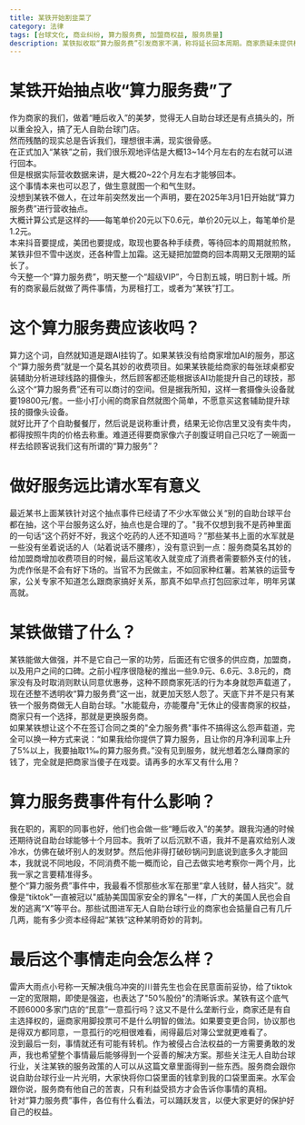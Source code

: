 ```yaml
---
title: 某铁开始割韭菜了
category: 法律
tags: [台球文化, 商业纠纷, 算力服务费, 加盟商权益, 服务质量]
description: 某铁拟收取“算力服务费”引发商家不满，称将延长回本周期。商家质疑未提供相应AI服务却增收此费用的合理性，呼吁服务商应重视商户权益，避免因不当收费失去市场信任。
---
```

# 某铁开始抽点收“算力服务费”了
作为商家的我们，做着“睡后收入”的美梦，觉得无人自助台球还是有点搞头的，所以重金投入，搞了无人自助台球门店。  
然而残酷的现实总是告诉我们，理想很丰满，现实很骨感。  
在正式加入“某铁”之前，我们很乐观地评估是大概13~14个月左右的左右就可以进行回本。  
但是根据实际营收数据来讲，是大概20~22个月左右才能够回本。  
这个事情本来也可以忍了，做生意就图一个和气生财。  
没想到某铁不做人，在过年前突然发出一个声明，要在2025年3月1日开始就“算力服务费”进行营收抽点。  
大概计算公式是这样的——每笔单价20元以下0.6元，单价20元以上，每笔单价是1.2元。  
本来抖音要提成，美团也要提成，取现也要各种手续费，等待回本的周期就煎熬，某铁非但不雪中送炭，还各种雪上加霜。这无疑把加盟商的回本周期又无限期的延长了。  
今天整一个“算力服务费”，明天整一个“超级VIP”，今日割五城，明日割十城。所有的商家最后就做了两件事情，为房租打工，或者为“某铁”打工。  
# 这个算力服务费应该收吗？
算力这个词，自然就知道是跟AI挂钩了。如果某铁没有给商家增加AI的服务，那这个“算力服务费”就是一个莫名其妙的收费项目。如果某铁能给商家的每张球桌都安装辅助分析进球线路的摄像头，然后顾客都还能根据该AI功能提升自己的球技，那么这个“算力服务费”还有可以商讨的空间。但是据我所知，这样一套摄像头设备就要19800元/套。一些小打小闹的商家自然就图个简单，不愿意买这套辅助提升球技的摄像头设备。  
就好比开了个自助餐餐厅，然后说是说称重计费，结果无论你店里又没有卖牛肉，都得按照牛肉的价格去称重。难道还得要商家像六子剖腹证明自己只吃了一碗面一样去给顾客说我们这有所谓的“算力服务”？  
# 做好服务远比请水军有意义
最近某书上面某铁针对这个抽点事件已经请了不少水军做公关“别的自助台球平台都在抽，这个平台服务这么好，抽点也是合理的了。"我不仅想到我不是药神里面的一句话“这个药好不好，我这个吃药的人还不知道吗？”那些某书上面的水军就是一些没有坐着说话的人（站着说话不腰疼），没有意识到一点：服务商莫名其妙的给加盟商增加收费项目的时候，最后这笔收入就变成了消费者需要额外支付的钱，为虎作伥是不会有好下场的。当官不为民做主，不如回家种红薯。若某铁的运营专家，公关专家不知道怎么跟商家搞好关系，那真不如早点打包回家过年，明年另谋高就。  
# 某铁做错了什么？
某铁能做大做强，并不是它自己一家的功劳，后面还有它很多的供应商，加盟商，以及用户之间的口碑。之前小程序很隐秘的推出一些9.9元、6.6元、3.8元的，商家没有及时取消则默认同意优惠券，这种不顾商家死活的行为本身就怨声载道了，现在还整不透明收“算力服务费”这一出，就更加天怒人怨了。天底下并不是只有某铁一个服务商做无人自助台球。"水能载舟，亦能覆舟"无休止的侵害商家的权益，商家只有一个选择，那就是更换服务商。  
如果某铁想让这个不在签订合同之类的"全力服务费"事件不搞得这么怨声载道，完全可以换一种方式来说：“如果我给你提供了算力服务，且让你的月净利润率上升了5%以上，我要抽取1‰的算力服务费。”没有见到服务，就光想着怎么赚商家的钱了，完全就是把商家当傻子在戏耍。请再多的水军又有什么用？  
# 算力服务费事件有什么影响？
我在职的，离职的同事也好，他们也会做一些“睡后收入”的美梦。跟我沟通的时候还期待说自助台球能够十个月回本。我听了以后沉默不语，我并不是喜欢给别人泼冷水，仿佛在破坏别人的发财梦。然后他非得打破砂锅问到底说到底多久才能回本，我就说不同地段，不同消费不能一概而论，自己去做实地考察你一两个月，比我一家之言要精准得多。  
整个“算力服务费”事件中，我最看不惯那些水军在那里“拿人钱财，替人挡灾”。就像是“tiktok”一直被冠以"威胁美国国家安全的罪名"一样，广大的美国人民也会自发的逃离“X”等平台。那些试图进军无人自助台球行业的商家也会掂量自己有几斤几两，能有多少资本经得起“某铁”这种某明奇妙的背刺。
# 最后这个事情走向会怎么样？
雷声大雨点小号称一天解决俄乌冲突的川普先生也会在民意面前妥协，给了tiktok一定的宽限期，即使是强盗，也表达了"50%股份"的清晰诉求。某铁有这个底气不顾6000多家门店的“民意”一意孤行吗？这又不是什么垄断行业，商家还是有自主选择权的，逼商家用脚投票可不是什么明智的做法。如果要变更合同，协议那也是得双方都同意，一意孤行的吃相很难看，闹得最后对簿公堂就更难看了。  
没到最后一刻，事情就还有可能有转机。作为被侵占合法权益的一方需要勇敢的发声，我也希望整个事情最后能够得到一个妥善的解决方案。那些关注无人自助台球行业，关注某铁的服务政策的人可以从这篇文章里面得到一些东西。服务商会跟你说自助台球行业一片光明，大家快将你口袋里面的钱拿到我的口袋里面来。水军会跟你说，服务商有他自己的苦衷，只有利益受损方才会告诉你事情的真相。  
针对“算力服务费”事件，各位有什么看法，可以踊跃发言，以便大家更好的保护好自己的权益。  


